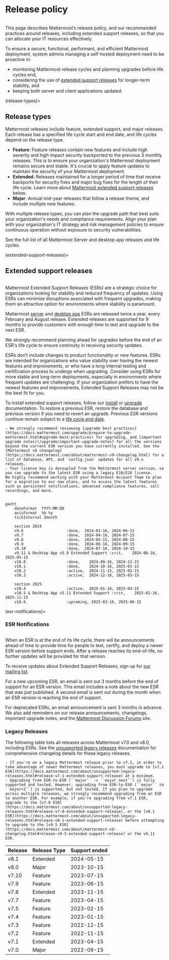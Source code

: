 # Release policy

```{include} ../_static/badges/allplans-selfhosted.md
```

This page describes Mattermost’s release policy, and our recommended practices around releases, including extended support releases, so that you can allocate your IT resources effectively.

To ensure a secure, functional, performant, and efficient Mattermost deployment, system admins managing a self-hosted deployment need to be proactive in:
- monitoring Mattermost release cycles and planning upgrades before life cycles end,
- considering the use of [extended support releases](#extended-support-releases) for longer-term stability, and
- keeping both server and client applications updated.

(release-types)=
## Release types

Mattermost releases include feature, extended support, and major releases. Each release has a specified life cycle start and end date, and life cycles depend on the release type. 

- **Feature**: Feature releases contain new features and include high severity and high impact security backported to the previous 3 monthly releases. This is to ensure your organization's Mattermost deployment remains secure and stable. It's crucial to apply feature updates to maintain the security of your Mattermost deployment.
- **Extended**: Releases maintained for a longer period of time that receive backports for security fixes and major bug fixes for the length of their life cycle. Learn more about [Mattermost extended support releases](#extended-support-releases) below.
- **Major**: Annual mid-year releases that follow a release theme, and include multiple new features.

With multiple release types, you can plan the upgrade path that best suits your organization's needs and compliance requirements. Align your plan with your organization's IT strategy and risk management policies to ensure continuous operation without exposure to security vulnerabilities.

See the full list of all Mattermost Server and desktop app releases and life cycles.

(extended-support-releases)=
## Extended support releases

```{include} ../_static/badges/ent-only.md
```

Mattermost Extended Support Releases (ESRs) are a strategic choice for organizations looking for stability and reduced frequency of updates. Using ESRs can minimize disruptions associated with frequent upgrades, making them an attractive option for environments where stability is paramount. 

Mattermost [server](/about/mattermost-server-releases) and [desktop app](/about/mattermost-desktop-releases) ESRs are released twice a year, every February and August release. Extended releases are supported for 9 months to provide customers with enough time to test and upgrade to the next ESR.

We strongly recommend planning ahead for upgrades before the end of an ESR's life cycle to ensure continuity in receiving security updates.

ESRs don’t include changes to product functionality or new features. ESRs are intended for organizations who value stability over having the newest features and improvements, or who have a long internal testing and certification process to undergo when upgrading. Consider using ESRs for more stable and long-term deployments, especially in environments where frequent updates are challenging. If your organization prefers to have the newest features and improvements, Extended Support Releases may not be the best fit for you.

To install extended support releases, follow our [install](/guides/deployment) or [upgrade](/upgrade/upgrading-mattermost-server) documentation. To restore a previous ESR, restore the database and previous version if you need to revert an upgrade. Previous ESR versions continue remain subject to a [life cycle end date](/about/mattermost-server-releases).

```{Important}
- We strongly recommend reviewing [upgrade best practices](https://docs.mattermost.com/upgrade/prepare-to-upgrade-mattermost.html#upgrade-best-practices) for upgrading, and [important upgrade notes](/upgrade/important-upgrade-notes) for all the versions beyond the current ESR version you have currently installed. See the [Mattermost v9 changelog](https://docs.mattermost.com/about/mattermost-v9-changelog.html) for a list of database, API, and `config.json` updates for all v9.x releases.
- Your license key is decoupled from the Mattermost server version, so you can upgrade to the latest ESR using a legacy E10/E20 license.
We highly recommend working with your Mattermost Account Team to plan for a migration to our new plans, and to access the latest features such as persistent notifications, advanced compliance features, call recordings, and more.
```

```{mermaid}

gantt
    dateFormat  YYYY-MM-DD
    axisFormat  %b %y
    tickInterval 2month
    
    section 2024
    v9.6                   :done,  2024-03-16, 2024-06-15
    v9.7                   :done,  2024-04-16, 2024-07-15
    v9.8                   :done,  2024-05-15, 2024-08-15
    v9.9                   :done,  2024-06-16, 2024-09-15
    v9.10                  :done,  2024-07-16, 2024-10-15
    v9.11 & Desktop App v5.9 Extended Support :crit,    2024-08-16, 2025-05-15
    v10.0                  :done,    2024-09-16, 2024-12-15
    v10.1                  :done,    2024-10-16, 2025-01-15
    v10.2                  :active,  2024-11-15, 2025-02-15
    v10.3                  :active,  2024-12-16, 2025-03-15

    section 2025
    v10.4                  :active,  2025-01-16, 2025-04-15
    v10.5 & Desktop App v5.11 Extended Support :crit,    2025-02-16, 2025-11-15
    v10.6                  :upcoming, 2025-03-16, 2025-06-15
```

(esr-notifications)=
### ESR Notifications

```{include} ../_static/badges/ent-only.md
```

When an ESR is at the end of its life cycle, there will be announcements ahead of time to provide time for people to test, certify, and deploy a newer ESR version before support ends. After a release reaches its end-of-life, no further updates will be provided for that version. 

To receive updates about Extended Support Releases, sign up for [our mailing list](https://eepurl.com/dCKn2P).

For a new upcoming ESR, an email is sent out 3 months before the end of support for an ESR version. This email includes a note about the new ESR that was just published. A second email is sent out during the month when an ESR version is reaching the end of support.

For deprecated ESRs, an email announcement is sent 3 months in advance. We also add reminders on our release announcements, changelogs, important upgrade notes, and the [Mattermost Discussion Forums](https://forum.mattermost.com/) site.

### Legacy Releases

The following table lists all releases across Mattermost v7.0 and v8.0, including ESRs. See the [unsupported legacy releases](https://docs.mattermost.com/about/unsupported-legacy-releases.html) documentation for comprehensive changelog details for these legacy releases.

```{Important}
- If you're on a legacy Mattermost release prior to v7.1, in order to take advantage of newer Mattermost releases, you must upgrade to [v7.1 ESR](https://docs.mattermost.com/about/unsupported-legacy-releases.html#release-v7-1-extended-support-release) at a minimum.
- Upgrading from ESR-to-ESR (``major`` -> ``major_next``) is fully supported and tested. However, upgrading from ESR-to-ESR (``major`` to ``major+2``) is supported, but not tested. If you plan to upgrade across multiple releases, we strongly recommend upgrading from an ESR to another ESR. For example, if you're upgrading from v7.1 ESR, upgrade to the [v7.8 ESR](https://docs.mattermost.com/about/unsupported-legacy-releases.html#release-v7-8-extended-support-release), or the [v8.1 ESR](https://docs.mattermost.com/about/unsupported-legacy-releases.html#release-v8-1-extended-support-release) before attempting to upgrade to the [v9.5 ESR](https://docs.mattermost.com/about/mattermost-v9-changelog.html#release-v9-5-extended-support-release) or the v9.11 ESR.
```

| **Release** | **Release Type** | **Support ended** | 
|:---|:---|:---|
| v8.1 | Extended | 2024-05-15 |
| v8.0 | Major | 2023-10-15 |
| v7.10 | Feature | 2023-07-15 |
| v7.9 | Feature | 2023-06-15 |
| v7.8 | Extended | 2023-11-15 |
| v7.7 | Feature | 2023-04-15 |
| v7.5 | Feature | 2023-02-15 |
| v7.4 | Feature | 2023-01-15 |
| v7.3 | Feature | 2022-12-15 |
| v7.2 | Feature | 2022-11-15 |
| v7.1 | Extended | 2023-04-15 |
| v7.0 | Major | 2022-09-15 |
